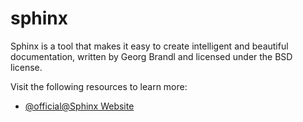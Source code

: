 # sphinx

Sphinx is a tool that makes it easy to create intelligent and beautiful documentation, written by Georg Brandl and licensed under the BSD license.

Visit the following resources to learn more:

- [@official@Sphinx Website](https://www.sphinx-doc.org/en/master/)
